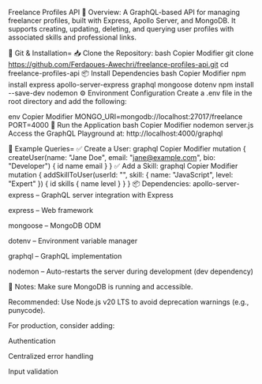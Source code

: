 Freelance Profiles API 
📘 Overview:
A GraphQL-based API for managing freelancer profiles, built with Express, Apollo Server, and MongoDB.
It supports creating, updating, deleting, and querying user profiles with associated skills and professional links.

🧰 Git & Installation=
📥 Clone the Repository:
bash
Copier
Modifier
git clone https://github.com/Ferdaoues-Awechri/freelance-profiles-api.git
cd freelance-profiles-api
📦 Install Dependencies
bash
Copier
Modifier
npm install express apollo-server-express graphql mongoose dotenv
npm install --save-dev nodemon
⚙️ Environment Configuration
Create a .env file in the root directory and add the following:

env
Copier
Modifier
MONGO_URI=mongodb://localhost:27017/freelance
PORT=4000
🚀 Run the Application
bash
Copier
Modifier
nodemon server.js
Access the GraphQL Playground at:
http://localhost:4000/graphql

📌 Example Queries=
✅ Create a User:
graphql
Copier
Modifier
mutation {
  createUser(name: "Jane Doe", email: "jane@example.com", bio: "Developer") {
    id
    name
    email
  }
}
✅ Add a Skill:
graphql
Copier
Modifier
mutation {
  addSkillToUser(userId: "<user-id>", skill: { name: "JavaScript", level: "Expert" }) {
    id
    skills {
      name
      level
    }
  }
}
📦 Dependencies:
apollo-server-express – GraphQL server integration with Express

express – Web framework

mongoose – MongoDB ODM

dotenv – Environment variable manager

graphql – GraphQL implementation

nodemon – Auto-restarts the server during development (dev dependency)

📝 Notes:
Make sure MongoDB is running and accessible.

Recommended: Use Node.js v20 LTS to avoid deprecation warnings (e.g., punycode).

For production, consider adding:

Authentication

Centralized error handling

Input validation

